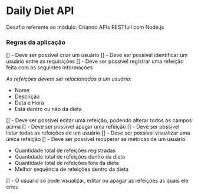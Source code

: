 # Daily Diet API
Desafio referente ao módulo: Criando APIs RESTfull com Node.js

### Regras da aplicação
[] - Deve ser possível criar um usuário
[] - Deve ser possível identificar um usuário entre as requisições
[] - Deve ser possível registrar uma refeição feita com as seguintes informações

_As refeições devem ser relacionadas a um usuário:_

- Nome
- Descrição
- Data e Hora
- Está dentro ou não da dieta

[] - Deve ser possível editar uma refeição, podendo alterar todos os campos acima
[] - Deve ser possível apagar uma refeição
[] - Deve ser possível listar todas as refeições de um usuário
[] - Deve ser possível visualizar uma única refeição
[] - Deve ser possível recuperar as métricas de um usuário

- Quantidade total de refeições registradas
- Quantidade total de refeições dentro da dieta
- Quantidade total de refeições fora da dieta
- Melhor sequência de refeições dentro da dieta

[] - O usuário só pode visualizar, editar ou apagar as refeições as quais ele criou